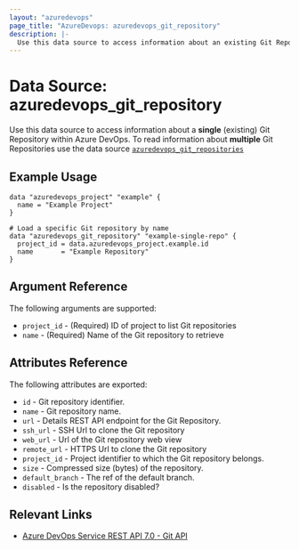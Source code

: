 ```yaml
---
layout: "azuredevops"
page_title: "AzureDevops: azuredevops_git_repository"
description: |-
  Use this data source to access information about an existing Git Repository within Azure DevOps.
---
```


# Data Source: azuredevops_git_repository

Use this data source to access information about a **single** (existing) Git Repository within Azure DevOps.
To read information about **multiple** Git Repositories use the data source [`azuredevops_git_repositories`](data_git_repositories.html)

## Example Usage

```hcl
data "azuredevops_project" "example" {
  name = "Example Project"
}

# Load a specific Git repository by name
data "azuredevops_git_repository" "example-single-repo" {
  project_id = data.azuredevops_project.example.id
  name       = "Example Repository"
}
```

## Argument Reference

The following arguments are supported:

- `project_id` - (Required) ID of project to list Git repositories
- `name` - (Required) Name of the Git repository to retrieve

## Attributes Reference

The following attributes are exported:

- `id` - Git repository identifier.
- `name` - Git repository name.
- `url` - Details REST API endpoint for the Git Repository.
- `ssh_url` - SSH Url to clone the Git repository
- `web_url` - Url of the Git repository web view
- `remote_url` - HTTPS Url to clone the Git repository
- `project_id` - Project identifier to which the Git repository belongs.
- `size` - Compressed size (bytes) of the repository.
- `default_branch` - The ref of the default branch.
- `disabled` - Is the repository disabled?

## Relevant Links

- [Azure DevOps Service REST API 7.0 - Git API](https://docs.microsoft.com/en-us/rest/api/azure/devops/git/?view=azure-devops-rest-7.0)
